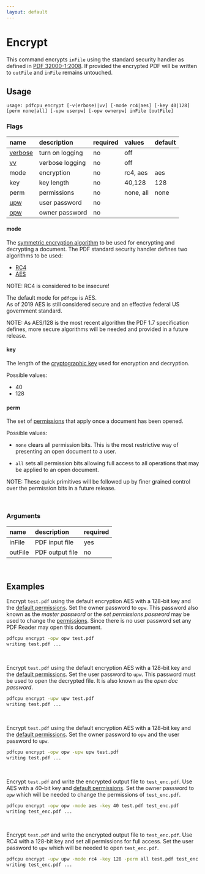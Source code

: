 ```yaml
---
layout: default
---
```


# Encrypt

This command encrypts `inFile` using the standard security handler as defined in [PDF 32000-1:2008](https://www.adobe.com/content/dam/acom/en/devnet/pdf/pdfs/PDF32000_2008.pdf). If provided the encrypted PDF will be written to `outFile` and `inFile` remains untouched.

## Usage

```
usage: pdfcpu encrypt [-v(erbose)|vv] [-mode rc4|aes] [-key 40|128] [perm none|all] [-upw userpw] [-opw ownerpw] inFile [outFile]
```

### Flags

| name                             | description     | required | values         |default
|:---------------------------------|:----------------|:---------|:---------------|:------
| [verbose](../getting_started.md) | turn on logging | no       | off
| [vv](../getting_started.md)      | verbose logging | no       | off
| mode                             | encryption      | no       | rc4, aes       | aes
| key                              | key length      | no       | 40,128         | 128
| perm                             | permissions     | no       | none, all      | none
| [upw](../getting_started.md)     | user password   | no
| [opw](../getting_started.md)     | owner password  | no

#### mode

The [symmetric encryption algorithm](https://en.wikipedia.org/wiki/Symmetric-key_algorithm) to be used for encrypting and decrypting a document. The PDF standard security handler defines two algorithms to be used: 

* [RC4](https://en.wikipedia.org/wiki/RC4)
* [AES](https://en.wikipedia.org/wiki/Advanced_Encryption_Standard)

NOTE: RC4 is considered to be insecure!

The default mode for `pdfcpu` is AES.<br>
As of 2019 AES is still considered secure and an effective federal US government standard.

NOTE: As AES/128 is the most recent algorithm the PDF 1.7 specification defines, more secure algorithms will be needed and provided in a future release.

#### key

The length of the [cryptographic key](https://en.wikipedia.org/wiki/Key_(cryptography)) used for encryption and decryption.

Possible values:
* 40
* 128

#### perm

The set of [permissions](perm_list-md) that apply once a document has been opened.

Possible values:
* `none` clears all permission bits. This is the most restrictive way of presenting an open document to a user.

* `all` sets all permission bits allowing full access to all operations that may be applied to an open document.

NOTE: These quick primitives will be followed up by finer grained control over the permission bits in a future release.

<br>

### Arguments

| name         | description         | required
|:-------------|:--------------------|:--------
| inFile       | PDF input file      | yes
| outFile      | PDF output file     | no

<br>

## Examples

Encrypt `test.pdf` using the default encryption AES with a 128-bit key and the [default permissions]().
Set the owner password to `opw`. This password also known as the *master password* or the *set permissions password* may be used to change the [permissions](). Since there is no user password set any PDF Reader may open this document.

```sh
pdfcpu encrypt -opw opw test.pdf
writing test.pdf ...
```

<br>

Encrypt `test.pdf` using the default encryption AES with a 128-bit key and the [default permissions]().
Set the user password to `upw`. This password must be used to open the decrypted file. It is also known as the *open doc password*.

```sh
pdfcpu encrypt -upw upw test.pdf
writing test.pdf ...
```

<br>

Encrypt `test.pdf` using the default encryption AES with a 128-bit key and the [default permissions]().
Set the owner password to `opw` and the user password to `upw`.

```sh
pdfcpu encrypt -opw opw -upw upw test.pdf
writing test.pdf ...
```

<br>

Encrypt `test.pdf` and write the encrypted output file to `test_enc.pdf`. Use AES with a 40-bit key and [default permissions]().
Set the owner password to `opw` which will be needed to change the permissions of `test_enc.pdf`.

```sh
pdfcpu encrypt -opw opw -mode aes -key 40 test.pdf test_enc.pdf
writing test_enc.pdf ...
```

<br>

Encrypt `test.pdf` and write the encrypted output file to `test_enc.pdf`. Use RC4 with a 128-bit key and set all permissions for full access.
Set the user password to `upw` which will be needed to open `test_enc.pdf`.

```sh
pdfcpu encrypt -upw upw -mode rc4 -key 128 -perm all test.pdf test_enc.pdf
writing test_enc.pdf ...
```
